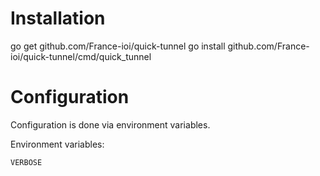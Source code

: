 
# Installation

  go get github.com/France-ioi/quick-tunnel
  go install github.com/France-ioi/quick-tunnel/cmd/quick_tunnel

# Configuration

Configuration is done via environment variables.

Environment variables:

    VERBOSE

